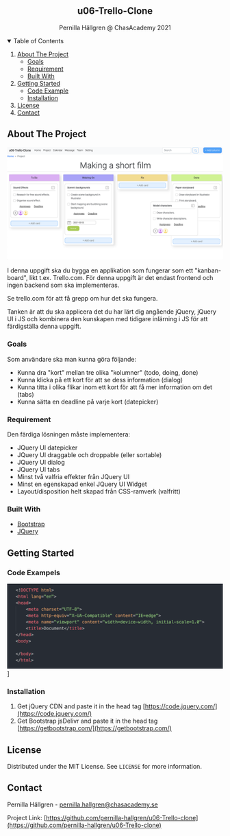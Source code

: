 <!--
*** Thanks for checking out the Best-README-Template. If you have a suggestion
*** that would make this better, please fork the repo and create a pull request
*** or simply open an issue with the tag "enhancement".
*** Thanks again! Now go create something AMAZING! :D
-->



<!-- PROJECT SHIELDS -->
<!--
*** I'm using markdown "reference style" links for readability.
*** Reference links are enclosed in brackets [ ] instead of parentheses ( ).
*** See the bottom of this document for the declaration of the reference variables
*** for contributors-url, forks-url, etc. This is an optional, concise syntax you may use.
*** https://www.markdownguide.org/basic-syntax/#reference-style-links
-->
<!-- [![Contributors][contributors-shield]][contributors-url]
[![Forks][forks-shield]][forks-url]
[![Stargazers][stars-shield]][stars-url]
[![Issues][issues-shield]][issues-url]
[![MIT License][license-shield]][license-url]
[![LinkedIn][linkedin-shield]][linkedin-url] -->



<!-- PROJECT LOGO -->
<br />
<p align="center">
  <h2 align="center">u06-Trello-Clone</h2>

  <p align="center">
    Pernilla Hällgren @ ChasAcademy 2021
  </p>
</p>



<!-- TABLE OF CONTENTS -->
<details open="open">
  <summary>Table of Contents</summary>
  <ol>
    <li>
      <a href="#about-the-project">About The Project</a>
       <ul>
        <li><a href="#goals">Goals</a></li>
      </ul>
       <ul>
        <li><a href="#requirement">Requirement</a></li>
      </ul>
      <ul>
        <li><a href="#built-with">Built With</a></li>
      </ul>
    </li>
    <li>
      <a href="#getting-started">Getting Started</a>
      <ul>
        <li><a href="#code-example">Code Example</a></li>
        <li><a href="#installation">Installation</a></li>
      </ul>
    </li>
    <li><a href="#license">License</a></li>
    <li><a href="#contact">Contact</a></li>
  </ol>
</details>



<!-- ABOUT THE PROJECT -->
## About The Project

![u06-Trello-Clone Screen Shot](/images/Screenshot-u06.png)

I denna uppgift ska du bygga en applikation som fungerar som ett "kanban-board", likt t.ex. Trello.com. För denna uppgift är det endast frontend och ingen backend som ska implementeras.

Se trello.com för att få grepp om hur det ska fungera.

Tanken är att du ska applicera det du har lärt dig angående jQuery, jQuery UI i JS och kombinera den kunskapen med tidigare inlärning i JS för att färdigställa denna uppgift.


### Goals
Som användare ska man kunna göra följande:

* Kunna dra "kort" mellan tre olika "kolumner" (todo, doing, done)
* Kunna klicka på ett kort för att se dess information (dialog)
* Kunna titta i olika flikar inom ett kort för att få mer information om det (tabs)
* Kunna sätta en deadline på varje kort (datepicker)

### Requirement
Den färdiga lösningen måste implementera:

* JQuery UI datepicker
* JQuery UI draggable och droppable (eller sortable)
* JQuery UI dialog
* JQuery UI tabs
* Minst två valfria effekter från JQuery UI
* Minst en egenskapad enkel JQuery UI Widget
* Layout/disposition helt skapad från CSS-ramverk (valfritt)


### Built With

* [Bootstrap](https://getbootstrap.com)
* [JQuery](https://jquery.com)


<!-- GETTING STARTED -->
## Getting Started

### Code Exampels 

![code example](/images/code-example.png)]

### Installation

1. Get jQuery CDN and paste it in the head tag [https://code.jquery.com/](https://code.jquery.com/)
2. Get Bootstrap jsDelivr and paste it in the head tag [https://getbootstrap.com/](https://getbootstrap.com/)


<!-- LICENSE -->
## License

Distributed under the MIT License. See `LICENSE` for more information.

<!-- CONTACT -->
## Contact

Pernilla Hällgren - pernilla.hallgren@chasacademy.se

Project Link: [https://github.com/pernilla-hallgren/u06-Trello-clone](https://github.com/pernilla-hallgren/u06-Trello-clone)
